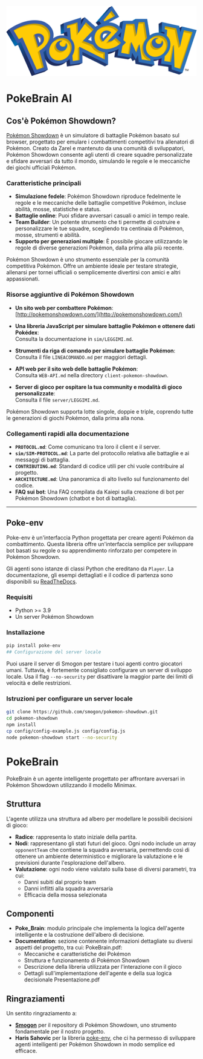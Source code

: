 ![alt text](logo.png)
# PokeBrain AI

## Cos'è Pokémon Showdown?

[Pokémon Showdown](https://pokemonshowdown.com/) è un simulatore di battaglie Pokémon basato sul browser, progettato per emulare i combattimenti competitivi tra allenatori di Pokémon. Creato da Zarel e mantenuto da una comunità di sviluppatori, Pokémon Showdown consente agli utenti di creare squadre personalizzate e sfidare avversari da tutto il mondo, simulando le regole e le meccaniche dei giochi ufficiali Pokémon.

### Caratteristiche principali

- **Simulazione fedele**: Pokémon Showdown riproduce fedelmente le regole e le meccaniche delle battaglie competitive Pokémon, incluse abilità, mosse, statistiche e status.
- **Battaglie online**: Puoi sfidare avversari casuali o amici in tempo reale.
- **Team Builder**: Un potente strumento che ti permette di costruire e personalizzare le tue squadre, scegliendo tra centinaia di Pokémon, mosse, strumenti e abilità.
- **Supporto per generazioni multiple**: È possibile giocare utilizzando le regole di diverse generazioni Pokémon, dalla prima alla più recente.

Pokémon Showdown è uno strumento essenziale per la comunità competitiva Pokémon. Offre un ambiente ideale per testare strategie, allenarsi per tornei ufficiali o semplicemente divertirsi con amici e altri appassionati.

### Risorse aggiuntive di Pokémon Showdown

- **Un sito web per combattere Pokémon**:  
  [http://pokemonshowdown.com/](http://pokemonshowdown.com/)
  
- **Una libreria JavaScript per simulare battaglie Pokémon e ottenere dati Pokédex**:  
  Consulta la documentazione in `sim/LEGGIMI.md`.

- **Strumenti da riga di comando per simulare battaglie Pokémon**:  
  Consulta il file `LINEACOMANDO.md` per maggiori dettagli.

- **API web per il sito web delle battaglie Pokémon**:  
  Consulta `WEB-API.md` nella directory `client-pokemon-showdown`.

- **Server di gioco per ospitare la tua community e modalità di gioco personalizzate**:  
  Consulta il file `server/LEGGIMI.md`.

Pokémon Showdown supporta lotte singole, doppie e triple, coprendo tutte le generazioni di giochi Pokémon, dalla prima alla nona.

### Collegamenti rapidi alla documentazione

- **`PROTOCOL.md`**: Come comunicano tra loro il client e il server.
- **`sim/SIM-PROTOCOL.md`**: La parte del protocollo relativa alle battaglie e ai messaggi di battaglia.
- **`CONTRIBUTING.md`**: Standard di codice utili per chi vuole contribuire al progetto.
- **`ARCHITECTURE.md`**: Una panoramica di alto livello sul funzionamento del codice.
- **FAQ sui bot**: Una FAQ compilata da Kaiepi sulla creazione di bot per Pokémon Showdown (chatbot e bot di battaglia).

---

## Poke-env

Poke-env è un'interfaccia Python progettata per creare agenti Pokémon da combattimento. Questa libreria offre un'interfaccia semplice per sviluppare bot basati su regole o su apprendimento rinforzato per competere in Pokémon Showdown.

Gli agenti sono istanze di classi Python che ereditano da `Player`. La documentazione, gli esempi dettagliati e il codice di partenza sono disponibili su [ReadTheDocs](https://poke-env.readthedocs.io/).

### Requisiti

- Python >= 3.9
- Un server Pokémon Showdown

### Installazione

```bash
pip install poke-env
## Configurazione del server locale
```

Puoi usare il server di Smogon per testare i tuoi agenti contro giocatori umani. Tuttavia, è fortemente consigliato configurare un server di sviluppo locale. Usa il flag `--no-security` per disattivare la maggior parte dei limiti di velocità e delle restrizioni.

### Istruzioni per configurare un server locale

```bash
git clone https://github.com/smogon/pokemon-showdown.git
cd pokemon-showdown
npm install
cp config/config-example.js config/config.js
node pokemon-showdown start --no-security
```
# PokeBrain

PokeBrain è un agente intelligente progettato per affrontare avversari in Pokémon Showdown utilizzando il modello Minimax.

## Struttura

L'agente utilizza una struttura ad albero per modellare le possibili decisioni di gioco:

- **Radice**: rappresenta lo stato iniziale della partita.
- **Nodi**: rappresentano gli stati futuri del gioco. Ogni nodo include un array `opponentTeam` che contiene la squadra avversaria, permettendo così di ottenere un ambiente deterministico e migliorare la valutazione e le previsioni durante l'esplorazione dell'albero.
- **Valutazione**: ogni nodo viene valutato sulla base di diversi parametri, tra cui:
  - Danni subiti dal proprio team
  - Danni inflitti alla squadra avversaria
  - Efficacia della mossa selezionata

## Componenti

- **Poke_Brain**: modulo principale che implementa la logica dell'agente intelligente e la costruzione dell'albero di decisione.
- **Documentation**: sezione contenente informazioni dettagliate su diversi aspetti del progetto, tra cui:
  PokeBrain.pdf:
  - Meccaniche e caratteristiche dei Pokémon
  - Struttura e funzionamento di Pokémon Showdown
  - Descrizione della libreria utilizzata per l'interazione con il gioco
  - Dettagli sull'implementazione dell'agente e della sua logica decisionale
  Presentazione.pdf

## Ringraziamenti

Un sentito ringraziamento a:  

- **[Smogon](https://github.com/smogon)** per il repository di Pokémon Showdown, uno strumento fondamentale per il nostro progetto.  
- **Haris Sahovic** per la libreria [poke-env](https://github.com/hsahovic/poke-env), che ci ha permesso di sviluppare agenti intelligenti per Pokémon Showdown in modo semplice ed efficace.  
